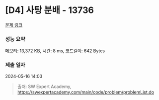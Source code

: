 # [D4] 사탕 분배 - 13736 

[문제 링크](https://swexpertacademy.com/main/code/problem/problemDetail.do?contestProbId=AX8BB5d6T7gDFARO) 

### 성능 요약

메모리: 13,372 KB, 시간: 8 ms, 코드길이: 642 Bytes

### 제출 일자

2024-05-16 14:03



> 출처: SW Expert Academy, https://swexpertacademy.com/main/code/problem/problemList.do